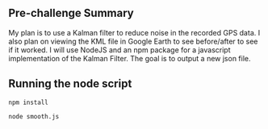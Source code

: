 ## Pre-challenge Summary
My plan is to use a Kalman filter to reduce noise in the recorded GPS data. I also plan on viewing the KML file in Google Earth to see before/after to see if it worked. I will use NodeJS and an npm package for a javascript implementation of the Kalman Filter. The goal is to output a new json file. 

## Running the node script
```npm install```

```node smooth.js```